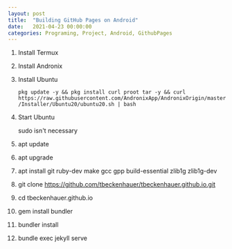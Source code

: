 ```yaml
---
layout: post
title:  "Building GitHub Pages on Android"
date:   2021-04-23 00:00:00
categories: Programing, Project, Android, GithubPages
---
```


1. Install Termux
2. Install Andronix
3. Install Ubuntu

	`pkg update -y && pkg install curl proot tar -y && curl https://raw.githubusercontent.com/AndronixApp/AndronixOrigin/master/Installer/Ubuntu20/ubuntu20.sh | bash`

4. Start Ubuntu

	sudo isn't necessary

5. apt update
6. apt upgrade
7. apt install git ruby-dev make gcc gpp build-essential zlib1g zlib1g-dev
8. git clone https://github.com/tbeckenhauer/tbeckenhauer.github.io.git
9. cd tbeckenhauer.github.io
10. gem install bundler
11. bundler install
12. bundle exec jekyll serve
